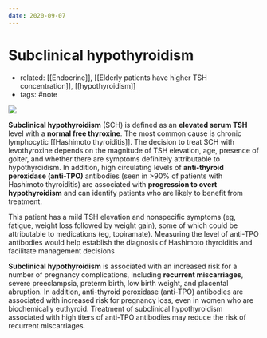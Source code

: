 ```yaml
---
date: 2020-09-07
---
```


# Subclinical hypothyroidism

- related: [[Endocrine]], [[Elderly patients have higher TSH concentration]], [[hypothyroidism]]
- tags: #note

<!-- subclinical hypothyroidism common cause, when to treat -->

![](https://photos.thisispiggy.com/file/wikiFiles/image-20200823052941511.png)

**Subclinical hypothyroidism** (SCH) is defined as an **elevated serum TSH** level with a **normal free thyroxine**.  The most common cause is chronic lymphocytic [[Hashimoto thyroiditis]].  The decision to treat SCH with levothyroxine depends on the magnitude of TSH elevation, age, presence of goiter, and whether there are symptoms definitely attributable to hypothyroidism.  In addition, high circulating levels of **anti-thyroid peroxidase (anti-TPO)** antibodies (seen in >90% of patients with Hashimoto thyroiditis) are associated with **progression to overt hypothyroidism** and can identify patients who are likely to benefit from treatment.

This patient has a mild TSH elevation and nonspecific symptoms (eg, fatigue, weight loss followed by weight gain), some of which could be attributable to medications (eg, topiramate).  Measuring the level of anti-TPO antibodies would help establish the diagnosis of Hashimoto thyroiditis and facilitate management decisions

<!-- ignore -->

**Subclinical hypothyroidism** is associated with an increased risk for a number of pregnancy complications, including **recurrent miscarriages**, severe preeclampsia, preterm birth, low birth weight, and placental abruption.  In addition, anti-thyroid peroxidase (anti-TPO) antibodies are associated with increased risk for pregnancy loss, even in women who are biochemically euthyroid.  Treatment of subclinical hypothyroidism associated with high titers of anti-TPO antibodies may reduce the risk of recurrent miscarriages.
